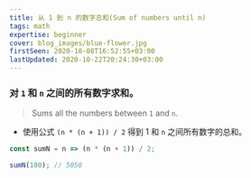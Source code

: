 ```yaml
---
title: 从 1 到 n 的数字总和(Sum of numbers until n)
tags: math
expertise: beginner
cover: blog_images/blue-flower.jpg
firstSeen: 2020-10-08T16:52:55+03:00
lastUpdated: 2020-10-22T20:24:30+03:00
---
```


### 对 `1` 和 `n` 之间的所有数字求和。
> Sums all the numbers between `1` and `n`.

- 使用公式 `(n * (n + 1)) / 2` 得到 1 和 `n` 之间所有数字的总和。

```js
const sumN = n => (n * (n + 1)) / 2;
```

```js
sumN(100); // 5050
```
